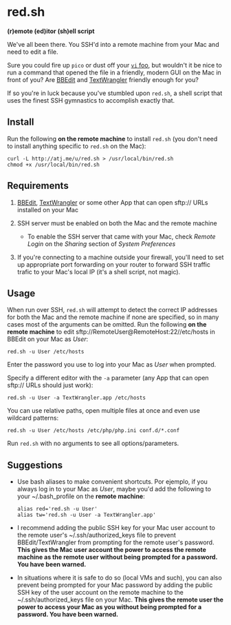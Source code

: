 # red.sh
**(r)emote (ed)itor (sh)ell script**

We've all been there. You SSH'd into a remote machine from your Mac and need to edit a file.

Sure you could fire up `pico` or dust off your [`vi` foo](http://vim-adventures.com), but wouldn't it be nice to run a command that opened the file in a friendly, modern GUI on the Mac in front of you? Are [BBEdit](http://www.barebones.com/products/bbedit/) and [TextWrangler](http://www.barebones.com/products/textwrangler/) friendly enough for you?

If so you're in luck because you've stumbled upon `red.sh`, a shell script that uses  the finest SSH gymnastics to accomplish exactly that.

## Install
Run the following **on the remote machine** to install `red.sh` (you don't need to install anything specific to `red.sh` on the Mac):

    curl -L http://atj.me/u/red.sh > /usr/local/bin/red.sh
    chmod +x /usr/local/bin/red.sh

## Requirements
 1. [BBEdit](http://www.barebones.com/products/bbedit/), [TextWrangler](http://www.barebones.com/products/textwrangler/) or some other App that can open sftp:// URLs installed on your Mac

 1. SSH server must be enabled on both the Mac and the remote machine
    - To enable the SSH server that came with your Mac, check *Remote Login* on the *Sharing* section of *System Preferences*
 1. If you're connecting to a machine outside your firewall, you'll need to set up appropriate port forwarding on your router to forward SSH traffic trafic to your Mac's local IP (it's a shell script, not magic).

## Usage
When run over SSH, `red.sh` will attempt to detect the correct IP addresses for both the Mac and the remote machine if none are specified, so in many cases most of the arguments can be omitted.
Run the following **on the remote machine** to edit sftp://RemoteUser@RemoteHost:22//etc/hosts in BBEdit on your Mac as *User*:

    red.sh -u User /etc/hosts

Enter the password you use to log into your Mac as *User* when prompted.
    
Specify a different editor with the `-a` parameter (any App that can open sftp:// URLs should just work):

    red.sh -u User -a TextWrangler.app /etc/hosts

You can use relative paths, open multiple files at once and even use wildcard patterns:

    red.sh -u User /etc/hosts /etc/php/php.ini conf.d/*.conf

Run `red.sh` with no arguments to see all options/parameters.
 
## Suggestions
  - Use bash aliases to make convenient shortcuts. Por ejemplo, if you always log in to your Mac as *User*, maybe you'd add the following to your ~/.bash_profile on the **remote machine**:
  
        alias red='red.sh -u User'
        alias tw='red.sh -u User -a TextWrangler.app'
  
  - I recommend adding the public SSH key for your Mac user account to the remote user's ~/.ssh/authorized_keys file to prevent BBEdit/TextWrangler from prompting for the remote user's password. **This gives the Mac user account the power to access the remote machine as the remote user without being prompted for a password. You have been warned.**
  - In situations where it is safe to do so (local VMs and such), you can also prevent being prompted for your Mac password by adding the public SSH key of the user account on the remote machine to the ~/.ssh/authorized_keys file on your Mac. **This gives the remote user the power to access your Mac as you without being prompted for a password. You have been warned.**
      